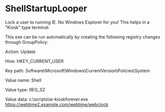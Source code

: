 # ShellStartupLooper
Lock a user to running IE.  No Windows Explorer for you!  This helps in a "Kiosk" type terminal.

This exe can be run automatically by creating the following registry changes through GroupPolicy:

Action:     Update

Hive:       HKEY_CURRENT_USER 

Key path:   Software\Microsoft\Windows\CurrentVersion\Policies\System 

Value name: Shell 

Value type: REG_SZ 

Value data: c:\scripts\ie-kioskforever.exe https://webtime2.example.com/webtime/webclock 

